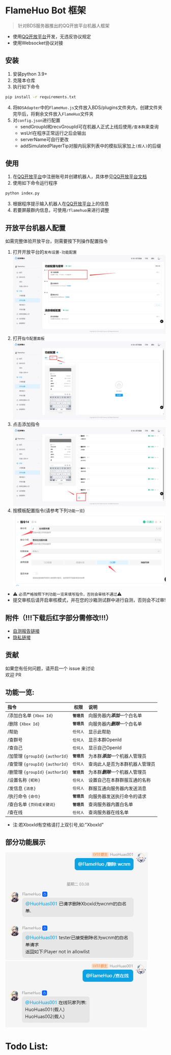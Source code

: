 # FlameHuo Bot 框架
> 针对BDS服务器推出的QQ开放平台机器人框架
- 使用[QQ开放平台](https://q.qq.com)开发，无违反协议规定
- 使用Websocket协议对接

## 安装
1. 安装python 3.9+
2. 克隆本仓库
3. 执行如下命令
```bash
pip install -r requirements.txt
```
4. 将`BDSAdapter`中的`FlameHuo.js`文件放入BDS/plugins文件夹内，创建文件夹完毕后，将剩余文件放入`FlameHuo`文件夹
5. 对`config.json`进行配置
    - sendGroupId和recvGroupId可在机器人正式上线后使用`/查本群`来查询
    - wsUrl在程序正常运行之后会输出
    - serverName可自行更改
    - addSimulatedPlayerTip对服内玩家列表中的模拟玩家加上`(假人)`的后缀

## 使用
1. 在[QQ开放平台](https://q.qq.com)中注册账号并创建机器人，具体参见[QQ开放平台文档](https://bot.q.qq.com/wiki/#_3-%E4%B8%AA%E4%BA%BA%E4%B8%BB%E4%BD%93%E5%85%A5%E9%A9%BB)
2. 使用如下命令运行程序
```bash
python index.py
```
3. 根据程序提示输入机器人在[QQ开放平台](https://q.qq.com)上的信息
4. 若要屏蔽群内信息，可使用`/flamehuo`来进行调整

## 开放平台机器人配置
如需完整体验开放平台，则需要按下列操作配置指令
1. 打开开放平台的`发布设置-功能配置`
![发布设置](Imgs/3.png)
2. 打开`指令配置面板`
![指令配置面板](Imgs/4.png)
3. 点击添加指令
![添加指令](Imgs/5.png)
4. 按模板配置指令(请参考下列`功能一览`)
![模板](Imgs/6.png)
- ⚠ `必须严格按照下列功能一览来填写指令，否则会审核不通过`⚠
- 提交审核后请开启审核模式，并在您的沙箱测试群中进行自测，否则会不过审!


## 附件（!!!下载后红字部分需修改!!!）
- [自测报告链接](Imgs/机器人自测报告模板-2023.xlsx)
- [隐私链接](Imgs/第三方机器人隐私保护指引.docx)


## 贡献
如果您有任何问题，请开启一个 issue 来讨论  
欢迎 PR

## 功能一览:
| 指令 | 权限 | 说明 |
| :----| :----: | :---- |
|/添加白名单 `{Xbox Id}`|**`管理员`**|向服务器内***添加***一个白名单|
|/删除 `{Xbox Id}`|**`管理员`**|向服务器内***删除***一个白名单|
|/帮助|`任何人`|显示此帮助|
|/查群号|`任何人`|显示本群OpenId|
|/查自己|`任何人`|显示自己OpenId|
|/加管理 `{groupId}` `{authorId}`|**`管理员`**|为本群***添加***一个机器人管理员|
|/查管理 `{groupId}` `{authorId}`|`任何人`|查询此人是否为本群机器人管理员|
|/删管理 `{groupId}` `{authorId}`|**`管理员`**|为本群***删除***一个机器人管理员|
|/设置名称 `{昵称}`|`任何人`|设置自己在本群群服互通的名称|
|/发信息 `{消息}`|`任何人`|群服互通向服务器内发送消息|
|/执行命令 `{命令}`|**`管理员`**|向服务器发送执行命令的请求|
|/查白名单 `{页码或关键词}`|**`管理员`**|查询服务器内置白名单|
|/查在线|`任何人`|查询服务器在线名单|
- 注:若XboxId有空格请打上双引号,如:"XboxId"

## 部分功能展示
![添加白名单](Imgs/1.png)
![在线玩家列表](Imgs/2.png)

# Todo List:

